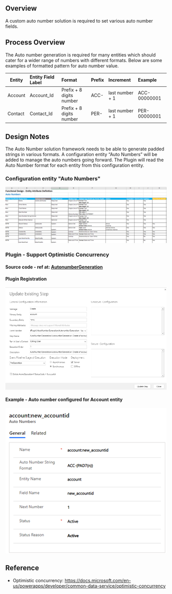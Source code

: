 ## Overview

A custom auto number solution is required to set various auto number fields.

## Process Overview

The Auto number generation is required for many entities which should cater for a wider range of numbers with different formats. Below are some examples of formatted pattern for auto number value.

| Entity        | Entity Field Label    | Format                  | Prefix  | Increment      | Example     |
| ------------- |:----------------------|:------------------------|:--------|:---------------|:------------|
| Account       | Account_Id            |Prefix + 8 digits number |ACC-     |last number + 1 |ACC-00000001 |
| Contact       | Contact_Id            |Prefix + 8 digits number |PER-     |last number + 1 |PER-00000001 |

## Design Notes

The Auto Number solution framework needs to be able to generate padded strings in various formats. A configuration entity “Auto Numbers” will be added to manage the auto numbers going forward. The Plugin will read the Auto Number format for each entity from this configuration entity.

### Configuration entity "Auto Numbers"

 ![A screenshot of the Auto number configuration entity ](/images/AutoNumberConfiguration.png)
 
### Plugin - Support Optimistic Concurrency

#### Source code - ref at: [AutonumberGeneration](https://github.com/dat-019/D365CE-AutoNumber/blob/master/AutoNumberGeneration/AutonumberGeneration.cs)

#### Plugin Registration

 ![A screenshot of the plugin registration ](/images/PluginRegistrationStep.png)
 
#### Example - Auto number configured for Account entity

 ![A screenshot of auto number configured for Account ](/images/autonumberconfiguredforaccount.png)

## Reference
- Optimistic concurrency: https://docs.microsoft.com/en-us/powerapps/developer/common-data-service/optimistic-concurrency
